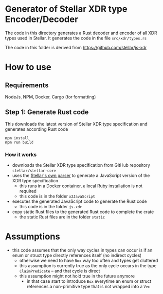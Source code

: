 # Generator of Stellar XDR type Encoder/Decoder

The code in this directory generates a Rust decoder and encoder of all XDR types used in Stellar. It generates the code in the file `src/xdr/types.rs`

The code in this folder is derived from https://github.com/stellar/js-xdr 

# How to use

## Requirements

NodeJs, NPM, Docker, Cargo (for formatting)

## Step 1: Generate Rust code

This downloads the latest version of Stellar XDR type specification and generates
according Rust code

```
npm install
npm run build
```

### How it works

- downloads the Stellar XDR type specification from GitHub repository `stellar/stellar-core`
- uses the [Stellar's own parser](https://github.com/stellar/xdrgen.git) to generate a JavaScript version of the XDR type specification
  - this runs in a Docker container, a local Ruby installation is not required
  - this code is in the folder `x2JavaScript`
- executes the generated JavaScript code to generate the Rust code
  - this code is in the folder `js-xdr`
- copy static Rust files to the generated Rust code to complete the crate
  - the static Rust files are in the folder `static`

# Assumptions

- this code assumes that the only way cycles in types can occur is if an enum or struct type directly references itself (no indirect cycles)
  - otherwise we need to have `Box` way too often and types get cluttered
  - this assumption is currently true as the only cycle occurs in the type `ClaimPredicate` – and that cycle is direct
  - this assumption might not hold true in the future anymore
    - in that case start to introduce `Box` everytime an enum or struct references a non-primitive type that is not wrapped into a `Vec`
